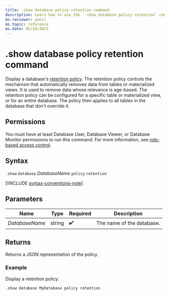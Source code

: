 ```yaml
---
title: .show database policy retention command
description: Learn how to use the `.show database policy retention` command to show the database's retention policy.
ms.reviewer: yonil
ms.topic: reference
ms.date: 05/24/2023
---
```

# .show database policy retention command

Display a database's [retention policy](retention-policy.md). The retention policy controls the mechanism that automatically removes data from tables or materialized views. It is used to remove data whose relevance is age-based. The retention policy can be configured for a specific table or materialized view, or for an entire database. The policy then applies to all tables in the database that don't override it.

## Permissions

You must have at least Database User, Database Viewer, or Database Monitor permissions to run this command. For more information, see [role-based access control](access-control/role-based-access-control.md).

## Syntax

`.show` `database` *DatabaseName* `policy` `retention`

[!INCLUDE [syntax-conventions-note](../../includes/syntax-conventions-note.md)]

## Parameters

|Name|Type|Required|Description|
|--|--|--|--|
|*DatabaseName*|string| :heavy_check_mark:|The name of the database.|

## Returns

Returns a JSON representation of the policy.

### Example

Display a retention policy:

```kusto
.show database MyDatabase policy retention 
```
